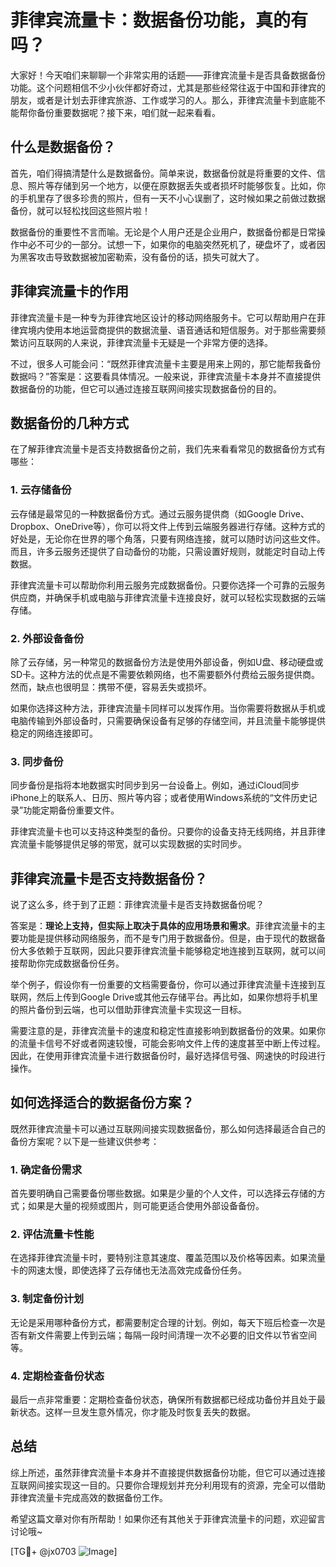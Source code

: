 # 菲律宾流量卡：数据备份功能，真的有吗？

大家好！今天咱们来聊聊一个非常实用的话题——菲律宾流量卡是否具备数据备份功能。这个问题相信不少小伙伴都好奇过，尤其是那些经常往返于中国和菲律宾的朋友，或者是计划去菲律宾旅游、工作或学习的人。那么，菲律宾流量卡到底能不能帮你备份重要数据呢？接下来，咱们就一起来看看。

## 什么是数据备份？

首先，咱们得搞清楚什么是数据备份。简单来说，数据备份就是将重要的文件、信息、照片等存储到另一个地方，以便在原数据丢失或者损坏时能够恢复。比如，你的手机里存了很多珍贵的照片，但有一天不小心误删了，这时候如果之前做过数据备份，就可以轻松找回这些照片啦！

数据备份的重要性不言而喻。无论是个人用户还是企业用户，数据备份都是日常操作中必不可少的一部分。试想一下，如果你的电脑突然死机了，硬盘坏了，或者因为黑客攻击导致数据被加密勒索，没有备份的话，损失可就大了。

## 菲律宾流量卡的作用

菲律宾流量卡是一种专为菲律宾地区设计的移动网络服务卡。它可以帮助用户在菲律宾境内使用本地运营商提供的数据流量、语音通话和短信服务。对于那些需要频繁访问互联网的人来说，菲律宾流量卡无疑是一个非常方便的选择。

不过，很多人可能会问：“既然菲律宾流量卡主要是用来上网的，那它能帮我备份数据吗？”答案是：这要看具体情况。一般来说，菲律宾流量卡本身并不直接提供数据备份的功能，但它可以通过连接互联网间接实现数据备份的目的。

## 数据备份的几种方式

在了解菲律宾流量卡是否支持数据备份之前，我们先来看看常见的数据备份方式有哪些：

### 1. 云存储备份

云存储是最常见的一种数据备份方式。通过云服务提供商（如Google Drive、Dropbox、OneDrive等），你可以将文件上传到云端服务器进行存储。这种方式的好处是，无论你在世界的哪个角落，只要有网络连接，就可以随时访问这些文件。而且，许多云服务还提供了自动备份的功能，只需设置好规则，就能定时自动上传数据。

菲律宾流量卡可以帮助你利用云服务完成数据备份。只要你选择一个可靠的云服务供应商，并确保手机或电脑与菲律宾流量卡连接良好，就可以轻松实现数据的云端存储。

### 2. 外部设备备份

除了云存储，另一种常见的数据备份方法是使用外部设备，例如U盘、移动硬盘或SD卡。这种方法的优点是不需要依赖网络，也不需要额外付费给云服务提供商。然而，缺点也很明显：携带不便，容易丢失或损坏。

如果你选择这种方法，菲律宾流量卡同样可以发挥作用。当你需要将数据从手机或电脑传输到外部设备时，只需要确保设备有足够的存储空间，并且流量卡能够提供稳定的网络连接即可。

### 3. 同步备份

同步备份是指将本地数据实时同步到另一台设备上。例如，通过iCloud同步iPhone上的联系人、日历、照片等内容；或者使用Windows系统的“文件历史记录”功能定期备份重要文件。

菲律宾流量卡也可以支持这种类型的备份。只要你的设备支持无线网络，并且菲律宾流量卡能够提供足够的带宽，就可以实现数据的实时同步。

## 菲律宾流量卡是否支持数据备份？

说了这么多，终于到了正题：菲律宾流量卡是否支持数据备份呢？

答案是：**理论上支持，但实际上取决于具体的应用场景和需求**。菲律宾流量卡的主要功能是提供移动网络服务，而不是专门用于数据备份。但是，由于现代的数据备份大多依赖于互联网，因此只要菲律宾流量卡能够稳定地连接到互联网，就可以间接帮助你完成数据备份任务。

举个例子，假设你有一份重要的文档需要备份，你可以通过菲律宾流量卡连接到互联网，然后上传到Google Drive或其他云存储平台。再比如，如果你想将手机里的照片备份到云端，也可以借助菲律宾流量卡实现这一目标。

需要注意的是，菲律宾流量卡的速度和稳定性直接影响到数据备份的效果。如果你的流量卡信号不好或者网速较慢，可能会影响文件上传的速度甚至中断上传过程。因此，在使用菲律宾流量卡进行数据备份时，最好选择信号强、网速快的时段进行操作。

## 如何选择适合的数据备份方案？

既然菲律宾流量卡可以通过互联网间接实现数据备份，那么如何选择最适合自己的备份方案呢？以下是一些建议供参考：

### 1. 确定备份需求

首先要明确自己需要备份哪些数据。如果是少量的个人文件，可以选择云存储的方式；如果是大量的视频或图片，则可能更适合使用外部设备备份。

### 2. 评估流量卡性能

在选择菲律宾流量卡时，要特别注意其速度、覆盖范围以及价格等因素。如果流量卡的网速太慢，即使选择了云存储也无法高效完成备份任务。

### 3. 制定备份计划

无论是采用哪种备份方式，都需要制定合理的计划。例如，每天下班后检查一次是否有新文件需要上传到云端；每隔一段时间清理一次不必要的旧文件以节省空间等。

### 4. 定期检查备份状态

最后一点非常重要：定期检查备份状态，确保所有数据都已经成功备份并且处于最新状态。这样一旦发生意外情况，你才能及时恢复丢失的数据。

## 总结

综上所述，虽然菲律宾流量卡本身并不直接提供数据备份功能，但它可以通过连接互联网间接实现这一目的。只要你合理规划并充分利用现有的资源，完全可以借助菲律宾流量卡完成高效的数据备份工作。

希望这篇文章对你有所帮助！如果你还有其他关于菲律宾流量卡的问题，欢迎留言讨论哦~

[TG💪+ @jx0703 ![Image](https://github.com/user-attachments/assets/dbca1d08-cadb-493c-b0ec-ad6f7a83f270)]